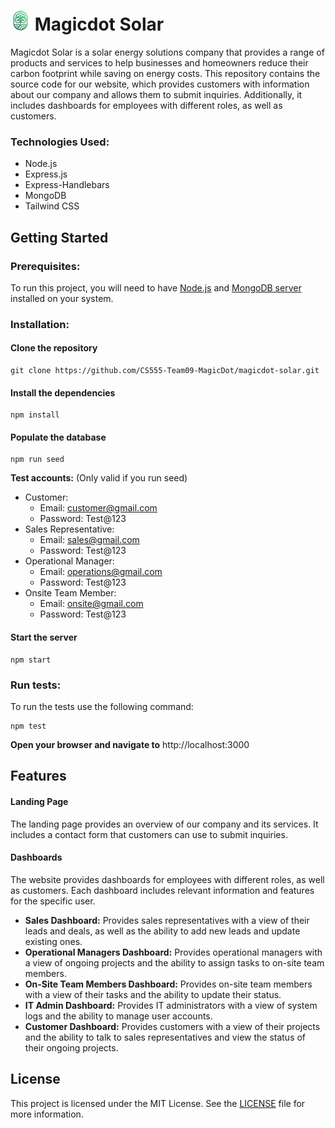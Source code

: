# <img src="https://raw.githubusercontent.com/CS555-Team09-MagicDot/magicdot-solar/main/public/img/logo.svg" alt="magicdot solar logo" height="32"> Magicdot Solar

Magicdot Solar is a solar energy solutions company that provides a range of products and services to help businesses and homeowners reduce their carbon footprint while saving on energy costs. This repository contains the source code for our website, which provides customers with information about our company and allows them to submit inquiries. Additionally, it includes dashboards for employees with different roles, as well as customers.

### Technologies Used:

- Node.js
- Express.js
- Express-Handlebars
- MongoDB
- Tailwind CSS

## Getting Started

### Prerequisites:

To run this project, you will need to have [Node.js](https://nodejs.org/en/download) and [MongoDB server](https://www.mongodb.com/try/download/community) installed on your system.

### Installation:

#### Clone the repository

```shell
git clone https://github.com/CS555-Team09-MagicDot/magicdot-solar.git
```

#### Install the dependencies

```shell
npm install
```

#### Populate the database

```shell
npm run seed
```

**Test accounts:** (Only valid if you run seed)

- Customer:
  - Email: customer@gmail.com
  - Password: Test@123
- Sales Representative:
  - Email: sales@gmail.com
  - Password: Test@123
- Operational Manager:
  - Email: operations@gmail.com
  - Password: Test@123
- Onsite Team Member:
  - Email: onsite@gmail.com
  - Password: Test@123

#### Start the server

```shell
npm start
```

### Run tests:

To run the tests use the following command:

```shell
npm test
```

**Open your browser and navigate to** http://localhost:3000

## Features

#### Landing Page

The landing page provides an overview of our company and its services. It includes a contact form that customers can use to submit inquiries.

#### Dashboards

The website provides dashboards for employees with different roles, as well as customers. Each dashboard includes relevant information and features for the specific user.

- **Sales Dashboard:** Provides sales representatives with a view of their leads and deals, as well as the ability to add new leads and update existing ones.
- **Operational Managers Dashboard:** Provides operational managers with a view of ongoing projects and the ability to assign tasks to on-site team members.
- **On-Site Team Members Dashboard:** Provides on-site team members with a view of their tasks and the ability to update their status.
- **IT Admin Dashboard:** Provides IT administrators with a view of system logs and the ability to manage user accounts.
- **Customer Dashboard:** Provides customers with a view of their projects and the ability to talk to sales representatives and view the status of their ongoing projects.

## License

This project is licensed under the MIT License. See the [LICENSE](https://github.com/CS555-Team09-MagicDot/magicdot-solar/blob/main/LICENSE) file for more information.
